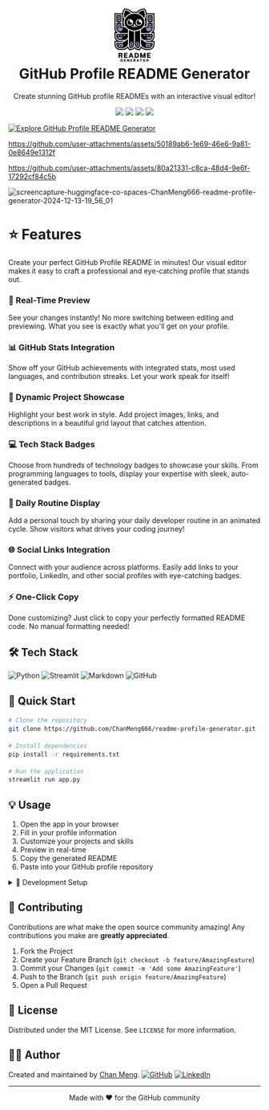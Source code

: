 <div align="center">
 <h1><img src="public/readme-profile-generator-logo.svg" width="80px"><br/>GitHub Profile README Generator</h1>
 <p>Create stunning GitHub profile READMEs with an interactive visual editor!</p>

 <img src="https://img.shields.io/badge/Made%20with-Python-1f425f.svg"/>
 <img src="https://img.shields.io/badge/Made%20with-Streamlit-FF4B4B.svg"/>
 <img src="https://img.shields.io/badge/License-MIT-yellow.svg"/>
 <img src="https://img.shields.io/badge/PRs-welcome-brightgreen.svg"/>
</div>

[![Explore GitHub Profile README Generator](https://gradient-svg-generator.vercel.app/?text=👉+Try+It+Now!+👈&height=40&template=pride-rainbow)](https://huggingface.co/spaces/ChanMeng666/readme-profile-generator)


https://github.com/user-attachments/assets/50189ab6-1e69-46e6-9a81-0e8649e1312f


https://github.com/user-attachments/assets/80a21331-c8ca-48d4-9e6f-17292cf84c5b


![screencapture-huggingface-co-spaces-ChanMeng666-readme-profile-generator-2024-12-13-19_56_01](https://github.com/user-attachments/assets/aef0e3a6-466d-4a67-8aec-362789015a1d)


# ⭐ Features
Create your perfect GitHub Profile README in minutes! Our visual editor makes it easy to craft a professional and eye-catching profile that stands out.

### 🎯 Real-Time Preview
See your changes instantly! No more switching between editing and previewing. What you see is exactly what you'll get on your profile.

### 📊 GitHub Stats Integration 
Show off your GitHub achievements with integrated stats, most used languages, and contribution streaks. Let your work speak for itself!

### 🎨 Dynamic Project Showcase
Highlight your best work in style. Add project images, links, and descriptions in a beautiful grid layout that catches attention.

### 💻 Tech Stack Badges
Choose from hundreds of technology badges to showcase your skills. From programming languages to tools, display your expertise with sleek, auto-generated badges.

### 🔄 Daily Routine Display
Add a personal touch by sharing your daily developer routine in an animated cycle. Show visitors what drives your coding journey!

### 🌐 Social Links Integration
Connect with your audience across platforms. Easily add links to your portfolio, LinkedIn, and other social profiles with eye-catching badges.

### ⚡ One-Click Copy
Done customizing? Just click to copy your perfectly formatted README code. No manual formatting needed!

## 🛠️ Tech Stack
![Python](https://img.shields.io/badge/python-3670A0?style=for-the-badge&logo=python&logoColor=ffdd54)
![Streamlit](https://img.shields.io/badge/Streamlit-FF4B4B?style=for-the-badge&logo=Streamlit&logoColor=white)
![Markdown](https://img.shields.io/badge/markdown-%23000000.svg?style=for-the-badge&logo=markdown&logoColor=white)
![GitHub](https://img.shields.io/badge/github-%23121011.svg?style=for-the-badge&logo=github&logoColor=white)

## 🚀 Quick Start

```bash
# Clone the repository
git clone https://github.com/ChanMeng666/readme-profile-generator.git

# Install dependencies
pip install -r requirements.txt

# Run the application
streamlit run app.py
```

## 💡 Usage
1. Open the app in your browser
2. Fill in your profile information
3. Customize your projects and skills
4. Preview in real-time
5. Copy the generated README
6. Paste into your GitHub profile repository

<details>
<summary>
  🔧 Development Setup
</summary>

### Prerequisites
- Python 3.7+
- pip

### Local Development
1. Create a virtual environment:
```bash
python -m venv venv
source venv/bin/activate  # On Windows use: venv\Scripts\activate
```

2. Install development dependencies:
```bash
pip install -r requirements-dev.txt
```

3. Start the development server:
```bash
streamlit run app.py
```

</details>

## 🤝 Contributing
Contributions are what make the open source community amazing! Any contributions you make are **greatly appreciated**.

1. Fork the Project
2. Create your Feature Branch (`git checkout -b feature/AmazingFeature`)
3. Commit your Changes (`git commit -m 'Add some AmazingFeature'`)
4. Push to the Branch (`git push origin feature/AmazingFeature`)
5. Open a Pull Request

## 📝 License
Distributed under the MIT License. See `LICENSE` for more information.

## 🙋‍♀ Author

Created and maintained by [Chan Meng](https://chanmeng.live/).
[![GitHub](https://img.shields.io/badge/github-%23121011.svg?style=normal&logo=github&logoColor=white)](https://github.com/ChanMeng666)
[![LinkedIn](https://img.shields.io/badge/linkedin-%230077B5.svg?style=normal&logo=linkedin&logoColor=white)](https://www.linkedin.com/in/chanmeng666/)

---

<div align="center">
Made with ❤️ for the GitHub community
</div>
